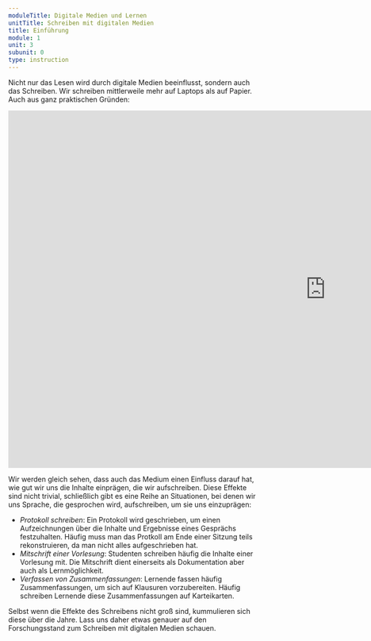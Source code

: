 ```yaml
---
moduleTitle: Digitale Medien und Lernen
unitTitle: Schreiben mit digitalen Medien
title: Einführung
module: 1
unit: 3
subunit: 0
type: instruction
---
```


Nicht nur das Lesen wird durch digitale Medien beeinflusst, sondern auch das Schreiben. Wir schreiben mittlerweile mehr auf Laptops als auf Papier. Auch aus ganz praktischen Gründen: 

<iframe width="1280" height="720" src="https://www.youtube.com/embed/zOOasM0HvsY" frameborder="0" allow="accelerometer; autoplay; encrypted-media; gyroscope; picture-in-picture" allowfullscreen></iframe>

Wir werden gleich sehen, dass auch das Medium einen Einfluss darauf hat, wie gut wir uns die Inhalte einprägen, die wir aufschreiben. Diese Effekte sind nicht trivial, schließlich gibt es eine Reihe an Situationen, bei denen wir uns Sprache, die gesprochen wird, aufschreiben, um sie uns einzuprägen:

* *Protokoll schreiben*: Ein Protokoll wird geschrieben, um einen Aufzeichnungen über die Inhalte und Ergebnisse eines Gesprächs festzuhalten. Häufig muss man das Protkoll am Ende einer Sitzung teils rekonstruieren, da man nicht alles aufgeschrieben hat. 
* *Mitschrift einer Vorlesung*: Studenten schreiben häufig die Inhalte einer Vorlesung mit. Die Mitschrift dient einerseits als Dokumentation aber auch als Lernmöglichkeit.
* *Verfassen von Zusammenfassungen*: Lernende fassen häufig Zusammenfassungen, um sich auf Klausuren vorzubereiten. Häufig schreiben Lernende diese Zusammenfassungen auf Karteikarten. 


Selbst wenn die Effekte des Schreibens nicht groß sind, kummulieren sich diese über die Jahre. Lass uns daher etwas genauer auf den Forschungsstand zum Schreiben mit digitalen Medien schauen. 
